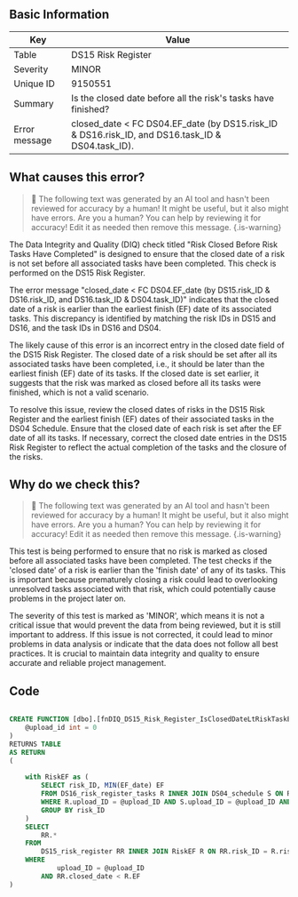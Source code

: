 ## Basic Information
| Key         | Value          |
|-------------|----------------|
| Table       | DS15 Risk Register |
| Severity    | MINOR |
| Unique ID   | 9150551   |
| Summary     | Is the closed date before all the risk's tasks have finished? |
| Error message | closed_date < FC DS04.EF_date (by DS15.risk_ID & DS16.risk_ID, and DS16.task_ID & DS04.task_ID). |

## What causes this error?

> :robot: The following text was generated by an AI tool and hasn't been reviewed for accuracy by a human! It might be useful, but it also might have errors. Are you a human? You can help by reviewing it for accuracy! Edit it as needed then remove this message.
{.is-warning}

The Data Integrity and Quality (DIQ) check titled "Risk Closed Before Risk Tasks Have Completed" is designed to ensure that the closed date of a risk is not set before all associated tasks have been completed. This check is performed on the DS15 Risk Register.

The error message "closed_date < FC DS04.EF_date (by DS15.risk_ID & DS16.risk_ID, and DS16.task_ID & DS04.task_ID)" indicates that the closed date of a risk is earlier than the earliest finish (EF) date of its associated tasks. This discrepancy is identified by matching the risk IDs in DS15 and DS16, and the task IDs in DS16 and DS04.

The likely cause of this error is an incorrect entry in the closed date field of the DS15 Risk Register. The closed date of a risk should be set after all its associated tasks have been completed, i.e., it should be later than the earliest finish (EF) date of its tasks. If the closed date is set earlier, it suggests that the risk was marked as closed before all its tasks were finished, which is not a valid scenario.

To resolve this issue, review the closed dates of risks in the DS15 Risk Register and the earliest finish (EF) dates of their associated tasks in the DS04 Schedule. Ensure that the closed date of each risk is set after the EF date of all its tasks. If necessary, correct the closed date entries in the DS15 Risk Register to reflect the actual completion of the tasks and the closure of the risks.
## Why do we check this?

> :robot: The following text was generated by an AI tool and hasn't been reviewed for accuracy by a human! It might be useful, but it also might have errors. Are you a human? You can help by reviewing it for accuracy! Edit it as needed then remove this message.
{.is-warning}

This test is being performed to ensure that no risk is marked as closed before all associated tasks have been completed. The test checks if the 'closed date' of a risk is earlier than the 'finish date' of any of its tasks. This is important because prematurely closing a risk could lead to overlooking unresolved tasks associated with that risk, which could potentially cause problems in the project later on.

The severity of this test is marked as 'MINOR', which means it is not a critical issue that would prevent the data from being reviewed, but it is still important to address. If this issue is not corrected, it could lead to minor problems in data analysis or indicate that the data does not follow all best practices. It is crucial to maintain data integrity and quality to ensure accurate and reliable project management.
## Code

```sql

CREATE FUNCTION [dbo].[fnDIQ_DS15_Risk_Register_IsClosedDateLtRiskTaskEFDate] (
	@upload_id int = 0
)
RETURNS TABLE
AS RETURN
(
	
	with RiskEF as (
		SELECT risk_ID, MIN(EF_date) EF
		FROM DS16_risk_register_tasks R INNER JOIN DS04_schedule S ON R.task_ID = S.task_ID
		WHERE R.upload_ID = @upload_ID AND S.upload_ID = @upload_ID AND S.schedule_type = 'FC'
		GROUP BY risk_ID
	)
	SELECT 
		RR.*
	FROM 
		DS15_risk_register RR INNER JOIN RiskEF R ON RR.risk_ID = R.risk_ID
	WHERE 
			upload_ID = @upload_ID 
		AND RR.closed_date < R.EF
)
```
